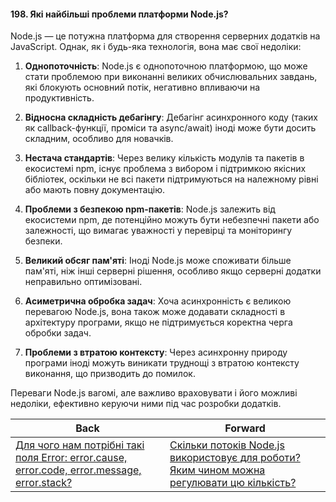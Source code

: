#### 198. Які найбільші проблеми платформи Node.js?

Node.js — це потужна платформа для створення серверних додатків на JavaScript. Однак, як і будь-яка технологія, вона має свої недоліки:

1. **Однопоточність**: Node.js є однопоточною платформою, що може стати проблемою при виконанні великих обчислювальних завдань, які блокують основний потік, негативно впливаючи на продуктивність.

2. **Відносна складність дебагінгу**: Дебагінг асинхронного коду (таких як callback-функції, проміси та async/await) іноді може бути досить складним, особливо для новачків.

3. **Нестача стандартів**: Через велику кількість модулів та пакетів в екосистемі npm, існує проблема з вибором і підтримкою якісних бібліотек, оскільки не всі пакети підтримуються на належному рівні або мають повну документацію.

4. **Проблеми з безпекою npm-пакетів**: Node.js залежить від екосистеми npm, де потенційно можуть бути небезпечні пакети або залежності, що вимагає уважності у перевірці та моніторингу безпеки.

5. **Великий обсяг пам'яті**: Іноді Node.js може споживати більше пам'яті, ніж інші серверні рішення, особливо якщо серверні додатки неправильно оптимізовані.

6. **Асиметрична обробка задач**: Хоча асинхронність є великою перевагою Node.js, вона також може додавати складності в архітектуру програми, якщо не підтримується коректна черга обробки задач.

7. **Проблеми з втратою контексту**: Через асинхронну природу програми іноді можуть виникати труднощі з втратою контексту виконання, що призводить до помилок.

Переваги Node.js вагомі, але важливо враховувати і його можливі недоліки, ефективно керуючи ними під час розробки додатків.

| Back | Forward |
|---|---|
| [Для чого нам потрібні такі поля Error: error.cause, error.code, error.message, error.stack?](/ua/strong-middle/questions-for-an-application-programmer-on-nodejs/what-is-the-purpose-of-such-fields-errorcause-errorcode-errormessage-errorstack.md)  | [Скільки потоків Node.js використовує для роботи? Яким чином можна регулювати цю кількість?](/ua/senior/nodejs/how-many-streams-does-nodejs-use-for-operation-how-to-regulate-this-amount.md) |
